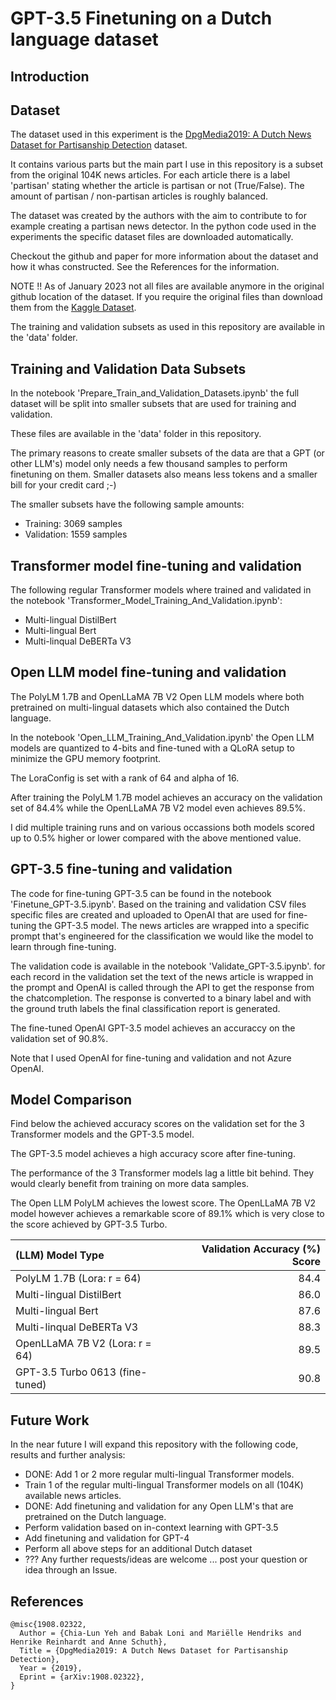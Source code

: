 # GPT-3.5 Finetuning on a Dutch language dataset

## Introduction



## Dataset

The dataset used in this experiment is the [DpgMedia2019: A Dutch News Dataset for Partisanship Detection](https://github.com/dpgmedia/partisan-news2019) dataset.

It contains various parts but the main part I use in this repository is a subset from the original 104K news articles. For each article there is a label 'partisan' stating whether the article is partisan or not (True/False). The amount of partisan / non-partisan articles is roughly balanced.

The dataset was created by the authors with the aim to contribute to for example creating a partisan news detector. In the python code used in the experiments the specific dataset files are downloaded automatically. 

Checkout the github and paper for more information about the dataset and how it whas constructed. See the References for the information.

NOTE !! As of January 2023 not all files are available anymore in the original github location of the dataset. If you require the original files than download them from the [Kaggle Dataset](https://www.kaggle.com/datasets/rsmits/dpgmedia2019).

The training and validation subsets as used in this repository are available in the 'data' folder.

## Training and Validation Data Subsets

In the notebook 'Prepare_Train_and_Validation_Datasets.ipynb' the full dataset will be split into smaller subsets that are used for training and validation.

These files are available in the 'data' folder in this repository.

The primary reasons to create smaller subsets of the data are that a GPT (or other LLM's) model only needs a few thousand samples to perform finetuning on them. Smaller datasets also means less tokens and a smaller bill for your credit card ;-)

The smaller subsets have the following sample amounts:
* Training: 3069 samples
* Validation: 1559 samples

## Transformer model fine-tuning and validation

The following regular Transformer models where trained and validated in the notebook 'Transformer_Model_Training_And_Validation.ipynb':
* Multi-lingual DistilBert
* Multi-lingual Bert
* Multi-linqual DeBERTa V3

## Open LLM model fine-tuning and validation

The PolyLM 1.7B and OpenLLaMA 7B V2 Open LLM models where both pretrained on multi-lingual datasets which also contained the Dutch language.

In the notebook 'Open_LLM_Training_And_Validation.ipynb' the Open LLM models are quantized to 4-bits and fine-tuned with a QLoRA setup to minimize the GPU memory footprint.

The LoraConfig is set with a rank of 64 and alpha of 16.

After training the PolyLM 1.7B model achieves an accuracy on the validation set of 84.4% while the OpenLLaMA 7B V2 model even achieves 89.5%.

I did multiple training runs and on various occassions both models scored up to 0.5% higher or lower compared with the above mentioned value.  

## GPT-3.5 fine-tuning and validation

The code for fine-tuning GPT-3.5 can be found in the notebook 'Finetune_GPT-3.5.ipynb'. Based on the training and validation CSV files specific files are created  and uploaded to OpenAI that are used for fine-tuning the GPT-3.5 model. The news articles are wrapped into a specific prompt that's engineered for the classification we would like the model to learn through fine-tuning.

The validation code is available in the notebook 'Validate_GPT-3.5.ipynb'. for each record in the validation set the text of the news article is wrapped in the prompt and OpenAI is called through the API to get the response from the chatcompletion.
The response is converted to a binary label and with the ground truth labels the final classification report is generated.

The fine-tuned OpenAI GPT-3.5 model achieves an accuraccy on the validation set of 90.8%.

Note that I used OpenAI for fine-tuning and validation and not Azure OpenAI.

## Model Comparison

Find below the achieved accuracy scores on the validation set for the 3 Transformer models and the GPT-3.5 model.

The GPT-3.5 model achieves a high accuracy score after fine-tuning.

The performance of the 3 Transformer models lag a little bit behind. They would clearly benefit from training on more data samples.

The Open LLM PolyLM achieves the lowest score. The OpenLLaMA 7B V2 model however achieves a remarkable score of 89.1% which is very close to the score achieved by GPT-3.5 Turbo.

| (LLM) Model Type | Validation Accuracy (%) Score |
|:---------------|----------------:|
| PolyLM 1.7B (Lora: r = 64) | 84.4 |
| Multi-lingual DistilBert | 86.0 |
| Multi-lingual Bert | 87.6 |
| Multi-linqual DeBERTa V3 | 88.3 |
| OpenLLaMA 7B V2 (Lora: r = 64) | 89.5 |
| GPT-3.5 Turbo 0613 (fine-tuned) | 90.8 |

## Future Work

In the near future I will expand this repository with the following code, results and further analysis:
* DONE: Add 1 or 2 more regular multi-lingual Transformer models.
* Train 1 of the regular multi-lingual Transformer models on all (104K) available news articles.
* DONE: Add finetuning and validation for any Open LLM's that are pretrained on the Dutch language.
* Perform validation based on in-context learning with GPT-3.5
* Add finetuning and validation for GPT-4
* Perform all above steps for an additional Dutch dataset
* ??? Any further requests/ideas are welcome ... post your question or idea through an Issue.

## References

```
@misc{1908.02322,
  Author = {Chia-Lun Yeh and Babak Loni and Mariëlle Hendriks and Henrike Reinhardt and Anne Schuth},
  Title = {DpgMedia2019: A Dutch News Dataset for Partisanship Detection},
  Year = {2019},
  Eprint = {arXiv:1908.02322},
}
```